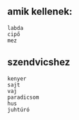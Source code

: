 ## amik kellenek:
    labda
    cipő
    mez
## szendvicshez
    kenyer
    sajt    
    vaj
    paradicsom
    hus
    juhtúró